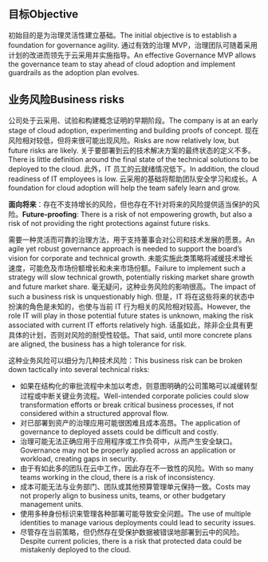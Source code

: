 <!-- TEMPLATE FILE - DO NOT ADD METADATA -->

## <a name="objective"></a><span data-ttu-id="01e1b-101">目标</span><span class="sxs-lookup"><span data-stu-id="01e1b-101">Objective</span></span>

<span data-ttu-id="01e1b-102">初始目的是为治理灵活性建立基础。</span><span class="sxs-lookup"><span data-stu-id="01e1b-102">The initial objective is to establish a foundation for governance agility.</span></span> <span data-ttu-id="01e1b-103">通过有效的治理 MVP，治理团队可随着采用计划的改进而领先于云采用并实施指导。</span><span class="sxs-lookup"><span data-stu-id="01e1b-103">An effective Governance MVP allows the governance team to stay ahead of cloud adoption and implement guardrails as the adoption plan evolves.</span></span>

## <a name="business-risks"></a><span data-ttu-id="01e1b-104">业务风险</span><span class="sxs-lookup"><span data-stu-id="01e1b-104">Business risks</span></span>

<span data-ttu-id="01e1b-105">公司处于云采用、试验和构建概念证明的早期阶段。</span><span class="sxs-lookup"><span data-stu-id="01e1b-105">The company is at an early stage of cloud adoption, experimenting and building proofs of concept.</span></span> <span data-ttu-id="01e1b-106">现在风险相对较低，但将来很可能出现风险。</span><span class="sxs-lookup"><span data-stu-id="01e1b-106">Risks are now relatively low, but future risks are likely.</span></span> <span data-ttu-id="01e1b-107">关于要部署到云的技术解决方案的最终状态的定义不多。</span><span class="sxs-lookup"><span data-stu-id="01e1b-107">There is little definition around the final state of the technical solutions to be deployed to the cloud.</span></span> <span data-ttu-id="01e1b-108">此外，IT 员工的云就绪情况低下。</span><span class="sxs-lookup"><span data-stu-id="01e1b-108">In addition, the cloud readiness of IT employees is low.</span></span> <span data-ttu-id="01e1b-109">云采用的基础将帮助团队安全学习和成长。</span><span class="sxs-lookup"><span data-stu-id="01e1b-109">A foundation for cloud adoption will help the team safely learn and grow.</span></span>

<span data-ttu-id="01e1b-110">**面向将来**：存在不支持增长的风险，但也存在不针对将来的风险提供适当保护的风险。</span><span class="sxs-lookup"><span data-stu-id="01e1b-110">**Future-proofing**: There is a risk of not empowering growth, but also a risk of not providing the right protections against future risks.</span></span>

<span data-ttu-id="01e1b-111">需要一种灵活而可靠的治理方法，用于支持董事会对公司和技术发展的愿景。</span><span class="sxs-lookup"><span data-stu-id="01e1b-111">An agile yet robust governance approach is needed to support the board’s vision for corporate and technical growth.</span></span> <span data-ttu-id="01e1b-112">未能实施此类策略将减缓技术增长速度，可能危及市场份额增长和未来市场份额。</span><span class="sxs-lookup"><span data-stu-id="01e1b-112">Failure to implement such a strategy will slow technical growth, potentially risking market share growth and future market share.</span></span> <span data-ttu-id="01e1b-113">毫无疑问，这种业务风险的影响很高。</span><span class="sxs-lookup"><span data-stu-id="01e1b-113">The impact of such a business risk is unquestionably high.</span></span> <span data-ttu-id="01e1b-114">但是，IT 将在这些将来的状态中扮演的角色是未知的，也使与当前 IT 行为相关的风险相对较高。</span><span class="sxs-lookup"><span data-stu-id="01e1b-114">However, the role IT will play in those potential future states is unknown, making the risk associated with current IT efforts relatively high.</span></span> <span data-ttu-id="01e1b-115">话虽如此，除非企业具有更具体的计划，否则对风险的耐受性较低。</span><span class="sxs-lookup"><span data-stu-id="01e1b-115">That said, until more concrete plans are aligned, the business has a high tolerance for risk.</span></span>

<span data-ttu-id="01e1b-116">这种业务风险可以细分为几种技术风险：</span><span class="sxs-lookup"><span data-stu-id="01e1b-116">This business risk can be broken down tactically into several technical risks:</span></span>

- <span data-ttu-id="01e1b-117">如果在结构化的审批流程中未加以考虑，则意图明确的公司策略可以减缓转型过程或中断关键业务流程。</span><span class="sxs-lookup"><span data-stu-id="01e1b-117">Well-intended corporate policies could slow transformation efforts or break critical business processes, if not considered within a structured approval flow.</span></span>
- <span data-ttu-id="01e1b-118">对已部署到资产的治理应用可能很困难且成本高昂。</span><span class="sxs-lookup"><span data-stu-id="01e1b-118">The application of governance to deployed assets could be difficult and costly.</span></span>
- <span data-ttu-id="01e1b-119">治理可能无法正确应用于应用程序或工作负荷中，从而产生安全缺口。</span><span class="sxs-lookup"><span data-stu-id="01e1b-119">Governance may not be properly applied across an application or workload, creating gaps in security.</span></span>
- <span data-ttu-id="01e1b-120">由于有如此多的团队在云中工作，因此存在不一致性的风险。</span><span class="sxs-lookup"><span data-stu-id="01e1b-120">With so many teams working in the cloud, there is a risk of inconsistency.</span></span>
- <span data-ttu-id="01e1b-121">成本可能无法与业务部门、团队或其他预算管理单元保持一致。</span><span class="sxs-lookup"><span data-stu-id="01e1b-121">Costs may not properly align to business units, teams, or other budgetary management units.</span></span>
- <span data-ttu-id="01e1b-122">使用多种身份标识来管理各种部署可能导致安全问题。</span><span class="sxs-lookup"><span data-stu-id="01e1b-122">The use of multiple identities to manage various deployments could lead to security issues.</span></span>
- <span data-ttu-id="01e1b-123">尽管存在当前策略，但仍然存在受保护数据被错误地部署到云中的风险。</span><span class="sxs-lookup"><span data-stu-id="01e1b-123">Despite current policies, there is a risk that protected data could be mistakenly deployed to the cloud.</span></span>
